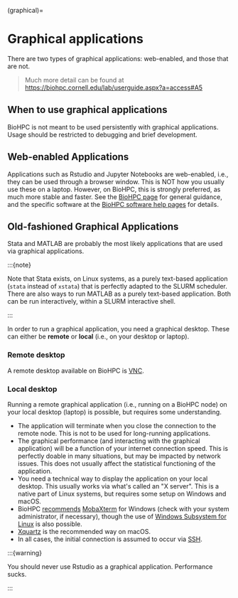 (graphical)=
# Graphical applications

There are two types of graphical applications: web-enabled, and those that are not.

> Much more detail can be found at <https://biohpc.cornell.edu/lab/userguide.aspx?a=access#A5>

## When to use graphical applications

BioHPC is not meant to be used persistently with graphical applications. Usage should be restricted to debugging and brief development. 

## Web-enabled Applications

Applications such as Rstudio and Jupyter Notebooks are web-enabled, i.e., they can be used through a browser window. This is NOT how you usually use these on a laptop. However, on BioHPC, this is strongly preferred, as much more stable and faster. See the [BioHPC page](https://biohpc.cornell.edu/lab/userguide.aspx?a=access#A5) for general guidance, and the specific software at the [BioHPC software help pages](https://biohpc.cornell.edu/lab/labsoftware.aspx) for details.


## Old-fashioned Graphical Applications

Stata and MATLAB are probably the most likely applications that are used via graphical applications. 

:::{note}

Note that Stata exists, on Linux systems, as a purely text-based application (`stata` instead of `xstata`) that is perfectly adapted to the SLURM scheduler. There are also ways to run MATLAB as a purely text-based application. Both can be run interactively, within a SLURM interactive shell.

:::

In order to run a graphical application, you need a graphical desktop. These can either be **remote** or **local** (i.e., on your desktop or laptop). 

### Remote desktop

A remote desktop available on BioHPC is [VNC](vnc).

### Local desktop

Running a remote graphical application (i.e., running on a BioHPC node) on your local desktop (laptop) is possible, but requires some understanding.

- The application will terminate when you close the connection to the remote node. This is not to be used for long-running applications.
- The graphical performance (and interacting with the graphical application) will be a function of your internet connection speed. This is perfectly doable in many situations, but may be impacted by network issues. This does not usually affect the statistical functioning of the application.
- You need a technical way to display the application on your local desktop. This usually works via what's called an "X server". This is a native part of Linux systems, but requires some setup on Windows and macOS. 
- BioHPC [recommends](https://biohpc.cornell.edu/lab/userguide.aspx?a=access#A5) [MobaXterm](http://mobaxterm.mobatek.net/download.html) for Windows (check with your system administrator, if necessary), though the use of [Windows Subsystem for Linux](https://learn.microsoft.com/en-us/windows/wsl/tutorials/gui-apps) is also possible. 
- [Xquartz](https://docs.cse.lehigh.edu/xforwarding/xforwarding-mac/) is the recommended way on macOS.
- In all cases, the initial connection is assumed to occur via [SSH](ssh).


:::{warning}

You should never use Rstudio as a graphical application. Performance sucks.

:::